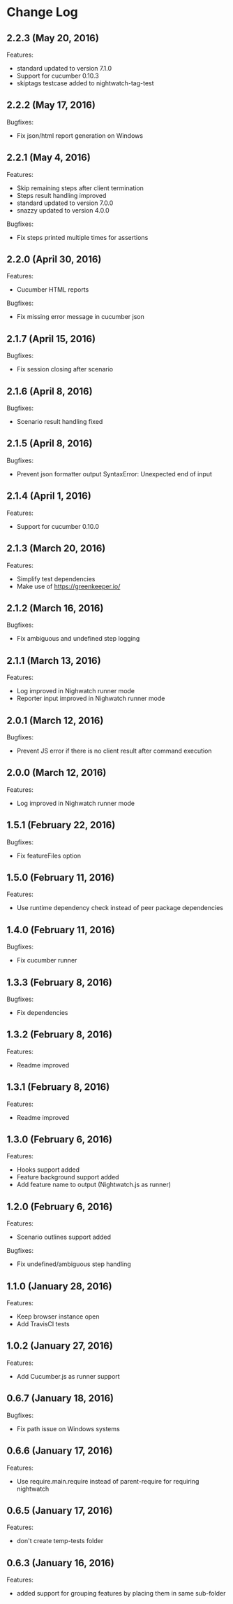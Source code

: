 # Change Log
## 2.2.3 (May 20, 2016)
Features:
  - standard updated to version 7.1.0
  - Support for cucumber 0.10.3
  - skiptags testcase added to nightwatch-tag-test

## 2.2.2 (May 17, 2016)
Bugfixes:
  - Fix json/html report generation on Windows

## 2.2.1 (May 4, 2016)
Features:
  - Skip remaining steps after client termination
  - Steps result handling improved
  - standard updated to version 7.0.0
  - snazzy updated to version 4.0.0

Bugfixes:
  - Fix steps printed multiple times for assertions

## 2.2.0 (April 30, 2016)
Features:
  - Cucumber HTML reports

Bugfixes:
  - Fix missing error message in cucumber json

## 2.1.7 (April 15, 2016)
Bugfixes:
  - Fix session closing after scenario

## 2.1.6 (April 8, 2016)
Bugfixes:
  - Scenario result handling fixed

## 2.1.5 (April 8, 2016)
Bugfixes:
  - Prevent json formatter output SyntaxError: Unexpected end of input

## 2.1.4 (April 1, 2016)
Features:
  - Support for cucumber 0.10.0

## 2.1.3 (March 20, 2016)
Features:
  - Simplify test dependencies
  - Make use of https://greenkeeper.io/

## 2.1.2 (March 16, 2016)
Bugfixes:
  - Fix ambiguous and undefined step logging

## 2.1.1 (March 13, 2016)
Features:
  - Log improved in Nighwatch runner mode
  - Reporter input improved in Nighwatch runner mode

## 2.0.1 (March 12, 2016)
Bugfixes:
  - Prevent JS error if there is no client result after command execution

## 2.0.0 (March 12, 2016)
Features:
  - Log improved in Nighwatch runner mode

## 1.5.1 (February 22, 2016)
Bugfixes:
  - Fix featureFiles option

## 1.5.0 (February 11, 2016)
Features:
  - Use runtime dependency check instead of peer package dependencies

## 1.4.0 (February 11, 2016)
Bugfixes:
  - Fix cucumber runner

## 1.3.3 (February 8, 2016)
Bugfixes:
  - Fix dependencies

## 1.3.2 (February 8, 2016)
Features:
  - Readme improved

## 1.3.1 (February 8, 2016)
Features:
  - Readme improved

## 1.3.0 (February 6, 2016)
Features:
  - Hooks support added
  - Feature background support added
  - Add feature name to output (Nightwatch.js as runner)

## 1.2.0 (February 6, 2016)
Features:
  - Scenario outlines support added

Bugfixes:
  - Fix undefined/ambiguous step handling

## 1.1.0 (January 28, 2016)
Features:
  - Keep browser instance open
  - Add TravisCI tests

## 1.0.2 (January 27, 2016)
Features:
  - Add Cucumber.js as runner support

## 0.6.7 (January 18, 2016)
Bugfixes:
  - Fix path issue on Windows systems

## 0.6.6 (January 17, 2016)
Features:
  - Use require.main.require instead of parent-require for requiring nightwatch

## 0.6.5 (January 17, 2016)
Features:
  - don't create temp-tests folder

## 0.6.3 (January 16, 2016)
Features:
  - added support for grouping features by placing them in same sub-folder
